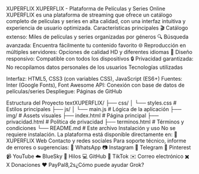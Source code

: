 XUPERFLIX
XUPERFLIX - Plataforma de Películas y Series Online
XUPERFLIX es una plataforma de streaming que ofrece un catálogo completo de películas y series en alta calidad, con una interfaz intuitiva y experiencia de usuario optimizada.
Características principales
🎬 Catálogo extenso: Miles de películas y series organizadas por géneros
🔍 Búsqueda avanzada: Encuentra fácilmente tu contenido favorito
🌐 Reproducción en múltiples servidores: Opciones de calidad HD y diferentes idiomas
📱 Diseño responsivo: Compatible con todos los dispositivos
🔒 Privacidad garantizada: No recopilamos datos personales de los usuarios
Tecnologías utilizadas

Interfaz: HTML5, CSS3 (con variables CSS), JavaScript (ES6+)
Fuentes: Inter (Google Fonts), Font Awesome
API: Conexión con base de datos de películas/series
Despliegue: Páginas de GitHub

Estructura del Proyecto
textXUPERFLIX/
├── css/
│   └── styles.css          # Estilos principales
├── js/
│   └── main.js             # Lógica de la aplicación
├── img/                    # Assets visuales
├── index.html              # Página principal
├── privacidad.html         # Política de privacidad
├── terminos.html           # Términos y condiciones
└── README.md               # Este archivo
Instalación y uso
No se requiere instalación. La plataforma está disponible directamente en:
🔗 XUPERFLIX Web
Contacto y redes sociales
Para soporte técnico, informe de errores o sugerencias:
💬 WhatsApp
📷 Instagram
📱 Telegram
📌 Pinterest
📹 YouTube
☁️ BlueSky
🧵 Hilos
💻 GitHub
🎵 TikTok
✉️ Correo electrónico
✖️ X
Donaciones
❤️ PayPal8,2s¿Cómo puede ayudar Grok?
